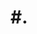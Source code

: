 # #. <TITLE>

# SUMMARY COMMANDS



# LAB

## Summary

## Tasks

# RESULTS


# Summary
Summary 

# Tasks
- Task #1 

# Results